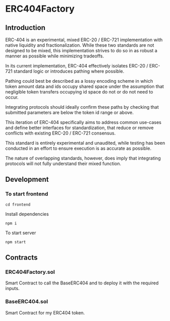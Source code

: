 
# ERC404Factory

## Introduction

ERC-404 is an experimental, mixed ERC-20 / ERC-721 implementation with native liquidity and fractionalization. While these two standards are not designed to be mixed, this implementation strives to do so in as robust a manner as possible while minimizing tradeoffs.

In its current implementation, ERC-404 effectively isolates ERC-20 / ERC-721 standard logic or introduces pathing where possible.

Pathing could best be described as a lossy encoding scheme in which token amount data and ids occupy shared space under the assumption that negligible token transfers occupying id space do not or do not need to occur.

Integrating protocols should ideally confirm these paths by checking that submitted parameters are below the token id range or above.

This iteration of ERC-404 specifically aims to address common use-cases and define better interfaces for standardization, that reduce or remove conflicts with existing ERC-20 / ERC-721 consensus.

This standard is entirely experimental and unaudited, while testing has been conducted in an effort to ensure execution is as accurate as possible.

The nature of overlapping standards, however, does imply that integrating protocols will not fully understand their mixed function.


## Development

### To start frontend

```
cd frontend

```
Install dependencies

```
npm i
```
To start server

```
npm start
```

## Contracts

### ERC404Factory.sol 

Smart Contract to call the BaseERC404 and to deploy it with the required inputs. 

### BaseERC404.sol 

Smart Contract for my ERC404 token.


